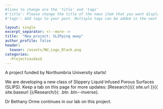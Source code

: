 ```yaml
---
#lines to change are the 'title' and 'tags'
#'title': Please change the title of the news item that you want displayed on the page 'News'
#'tags': Add tags to your post. Multiple tags can be added in the next line. The current list shows the ones already on the website. If your desired tag matches these then please retain, otherwise you can add more. Please make sure of the letter case; we would not want repeats like 'jobs' and 'jobs'

layout: single
excerpt_separator: <!--more-->
title:  "New project: SLIPping away"
author_profile: false		
header:
  teaser: /assets/NU_Logo_Black.png
categories: 
  -Projectsasdasd
---
```


A project funded by Northumbria University starts!

<!--more-->

We are developing a new class of Slippery Liquid Infused Porous Surfaces (SLIPS). Keep a tab on this page for more updates: [Research]({{ site.url }}{{ site.baseurl }}/Research/){: .btn .btn--inverse}.

Dr Bethany Orme continues in our lab on this project. <!--The other project partners are academics from the [WISE Laboratory](https://wise.eng.ed.ac.uk/home "WISE") at the University of Edinburgh-->
